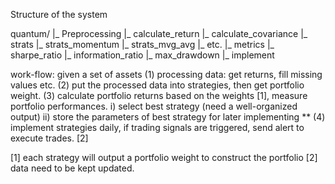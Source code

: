 Structure of the system

quantum/
    |_ Preprocessing
        |_ calculate_return
        |_ calculate_covariance
    |_ strats
        |_ strats_momentum
        |_ strats_mvg_avg
        |_ etc.
    |_ metrics
        |_ sharpe_ratio
        |_ information_ratio
        |_ max_drawdown
    |_ implement


work-flow: given a set of assets 
(1) processing data: get returns, fill missing values etc. 
(2) put the processed data into strategies, then get portfolio weight. 
(3) calculate portfolio returns based on the weights [1],
    measure portfolio performances.
    i) select best strategy (need a well-organized output)
    ii) store the parameters of best strategy for later implementing
** (4) implement strategies daily, if trading signals are triggered,
       send alert to execute trades. [2]

[1] each strategy will output a portfolio weight to construct the portfolio
[2] data need to be kept updated.